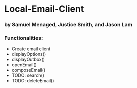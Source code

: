 # Local-Email-Client
### by Samuel Menaged, Justice Smith, and Jason Lam

### Functionalities:
- Create email client
- displayOptions()
- displayOutbox()
- openEmail()
- composeEmail()
- TODO: search()
- TODO: deleteEmail()
